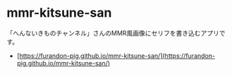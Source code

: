 # mmr-kitsune-san
「へんないきものチャンネル」さんのMMR風画像にセリフを書き込むアプリです。

 * [https://furandon-pig.github.io/mmr-kitsune-san/](https://furandon-pig.github.io/mmr-kitsune-san/)

